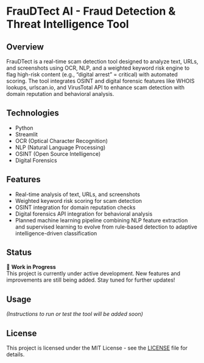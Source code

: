 # FrauDTect AI - Fraud Detection & Threat Intelligence Tool

## Overview
FrauDTect is a real-time scam detection tool designed to analyze text, URLs, and screenshots using OCR, NLP, and a weighted keyword risk engine to flag high-risk content (e.g., “digital arrest” = critical) with automated scoring. The tool integrates OSINT and digital forensic features like WHOIS lookups, urlscan.io, and VirusTotal API to enhance scam detection with domain reputation and behavioral analysis.

## Technologies
- Python  
- Streamlit  
- OCR (Optical Character Recognition)  
- NLP (Natural Language Processing)  
- OSINT (Open Source Intelligence)  
- Digital Forensics  

## Features
- Real-time analysis of text, URLs, and screenshots  
- Weighted keyword risk scoring for scam detection  
- OSINT integration for domain reputation checks  
- Digital forensics API integration for behavioral analysis  
- Planned machine learning pipeline combining NLP feature extraction and supervised learning to evolve from rule-based detection to adaptive intelligence-driven classification  

## Status
🚧 **Work in Progress**  
This project is currently under active development. New features and improvements are still being added. Stay tuned for further updates!

## Usage
*(Instructions to run or test the tool will be added soon)*

## License
This project is licensed under the MIT License - see the [LICENSE](LICENSE) file for details.
